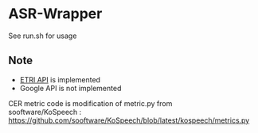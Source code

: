 # ASR-Wrapper

See run.sh for usage  

## Note
+ [ETRI API](https://aiopen.etri.re.kr/) is implemented
+ Google API is not implemented


CER metric code is modification of  metric.py from   
sooftware/KoSpeech : https://github.com/sooftware/KoSpeech/blob/latest/kospeech/metrics.py
